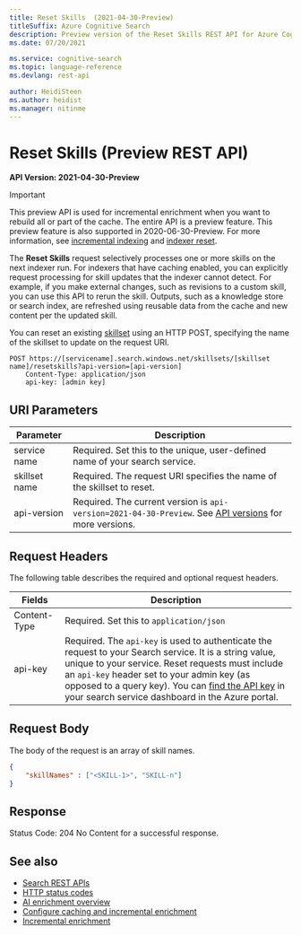 ```yaml
---
title: Reset Skills  (2021-04-30-Preview)
titleSuffix: Azure Cognitive Search
description: Preview version of the Reset Skills REST API for Azure Cognitive Search.
ms.date: 07/20/2021

ms.service: cognitive-search
ms.topic: language-reference
ms.devlang: rest-api

author: HeidiSteen
ms.author: heidist
ms.manager: nitinme
---
```


# Reset Skills (Preview REST API)

**API Version: 2021-04-30-Preview**

> [!Important]
> This preview API is used for incremental enrichment when you want to rebuild all or part of the cache. The entire API is  a preview feature. This preview feature is also supported in 2020-06-30-Preview. For more information, see [incremental indexing](/azure/search/cognitive-search-incremental-indexing-conceptual) and [indexer reset](/azure/search/search-howto-run-reset-indexers).

The **Reset Skills** request selectively processes one or more skills on the next indexer run. For indexers that have caching enabled, you can explicitly request processing for skill updates that the indexer cannot detect. For example, if you make external changes, such as revisions to a custom skill, you can use this API to rerun the skill. Outputs, such as a knowledge store or search index, are refreshed using reusable data from the cache and new content per the updated skill.

You can reset an existing [skillset](/rest/api/searchservice/create-skillset) using an HTTP POST, specifying the name of the skillset to update on the request URI. 

```http  
POST https://[servicename].search.windows.net/skillsets/[skillset name]/resetskills?api-version=[api-version]
    Content-Type: application/json
    api-key: [admin key]
```  

## URI Parameters

| Parameter	  | Description  | 
|-------------|--------------|
| service name | Required. Set this to the unique, user-defined name of your search service. |
| skillset name  | Required. The request URI specifies the name of the skillset to reset. |
| api-version | Required. The current version is `api-version=2021-04-30-Preview`. See [API versions](../search-service-api-versions.md) for more versions.|

## Request Headers

 The following table describes the required and optional request headers.  

|Fields              |Description      |  
|--------------------|-----------------|  
|Content-Type|Required. Set this to `application/json`|  
|api-key|Required. The `api-key` is used to authenticate the request to your Search service. It is a string value, unique to your service. Reset requests must include an `api-key` header set to your admin key (as opposed to a query key). You can [find the API key](/azure/search/search-security-api-keys#find-existing-keys) in your search service dashboard in the Azure portal.| 

## Request Body

The body of the request is an array of skill names.

```json
{   
    "skillNames" : ["<SKILL-1>", "SKILL-n"]
}  
```

## Response  

Status Code: 204 No Content for a successful response. 

## See also

+ [Search REST APIs](/rest/api/searchservice)
+ [HTTP status codes](/rest/api/searchservice/http-status-codes)  
+ [AI enrichment overview](/azure/search/cognitive-search-concept-intro)
+ [Configure caching and incremental enrichment](/azure/search/search-howto-incremental-index)
+ [Incremental enrichment](/azure/search/cognitive-search-incremental-indexing-conceptual)